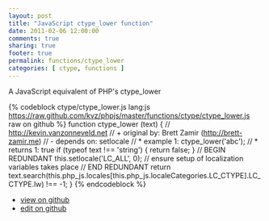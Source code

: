 ```yaml
---
layout: post
title: "JavaScript ctype_lower function"
date: 2011-02-06 12:00:00
comments: true
sharing: true
footer: true
permalink: functions/ctype_lower
categories: [ ctype, functions ]
---
```

A JavaScript equivalent of PHP's ctype_lower
<!-- more -->
{% codeblock ctype/ctype_lower.js lang:js https://raw.github.com/kvz/phpjs/master/functions/ctype/ctype_lower.js raw on github %}
function ctype_lower (text) {
    // http://kevin.vanzonneveld.net
    // +   original by: Brett Zamir (http://brett-zamir.me)
    // -    depends on: setlocale
    // *     example 1: ctype_lower('abc');
    // *     returns 1: true
    if (typeof text !== 'string') {
        return false;
    }
    // BEGIN REDUNDANT
    this.setlocale('LC_ALL', 0); // ensure setup of localization variables takes place
    // END REDUNDANT
    return text.search(this.php_js.locales[this.php_js.localeCategories.LC_CTYPE].LC_CTYPE.lw) !== -1;
}
{% endcodeblock %}
<ul>
 <li><a href="https://github.com/kvz/phpjs/blob/master/functions/ctype/ctype_lower.js">view on github</a></li>
 <li><a href="https://github.com/kvz/phpjs/edit/master/functions/ctype/ctype_lower.js">edit on github</a></li>
</ul>
